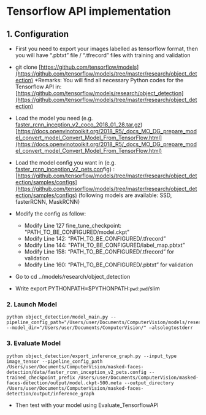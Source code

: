 # Tensorflow API implementation

## 1. Configuration
 - First you need to export your images labelled as tensorflow format, then you will have “.pbtxt” file / “.tfrecord” files with training and validation
- git clone [https://github.com/tensorflow/models](https://github.com/tensorflow/models/tree/master/research/object_detection)
*Remarks: You will find all necessary Python codes for the Tensorflow API in: [https://github.com/tensorflow/models/research/object_detection](https://github.com/tensorflow/models/tree/master/research/object_detection)

- Load the model you need (e.g. [faster_rcnn_inception_v2_coco_2018_01_28.tar.gz](http://download.tensorflow.org/models/object_detection/faster_rcnn_inception_v2_coco_2018_01_28.tar.gz))  [https://docs.openvinotoolkit.org/2018_R5/_docs_MO_DG_prepare_model_convert_model_Convert_Model_From_TensorFlow.html](https://docs.openvinotoolkit.org/2018_R5/_docs_MO_DG_prepare_model_convert_model_Convert_Model_From_TensorFlow.html)
- Load the model config you want in (e.g. [faster_rcnn_inception_v2_pets.con](https://github.com/tensorflow/models/blob/master/research/object_detection/samples/configs/faster_rcnn_inception_v2_pets.config "faster_rcnn_inception_v2_pets.config")fig) : [https://github.com/tensorflow/models/tree/master/research/object_detection/samples/configs](https://github.com/tensorflow/models/tree/master/research/object_detection/samples/configs) (following models are available: SSD, fasterRCNN, MaskRCNN)
- Modify the config as follow:
	- Modify Line 127 fine_tune_checkpoint: "PATH_TO_BE_CONFIGURED/model.ckpt"
	- Modify Line 142: “PATH_TO_BE_CONFIGURED/.tfrecord”
	- Modify Line 144: "PATH_TO_BE_CONFIGURED/label_map.pbtxt”
	- Modify Line 158: “PATH_TO_BE_CONFIGURED/.tfrecord” for validation
	-  Modify Line 160: “PATH_TO_BE_CONFIGURED/.pbtxt” for validation
- Go to cd ../models/research/object_detection
- Write export PYTHONPATH=$PYTHONPATH:`pwd`:`pwd`/slim  
    
### 2. Launch Model

    python object_detection/model_main.py --pipeline_config_path="/Users/user/Documents/ComputerVision/models/research/object_detection/mask_detection/faster_rcnn_inception_v2_pets.config" --model_dir="/Users/user/Documents/ComputerVision/" —alsologtostderr

### 3. Evaluate Model

    python object_detection/export_inference_graph.py --input_type image_tensor --pipeline_config_path /Users/user/Documents/ComputerVision/masked-faces-detection/data/faster_rcnn_inception_v2_pets.config --trained_checkpoint_prefix /Users/user/Documents/ComputerVision/masked-faces-detection/output/model.ckpt-500.meta --output_directory /Users/user/Documents/ComputerVision/masked-faces-detection/output/inference_graph

- Then test with your model using Evaluate_TensorflowAPI

